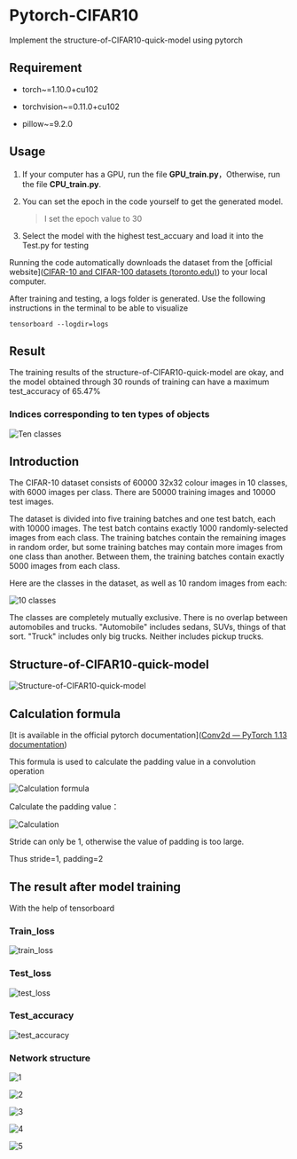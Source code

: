 # Pytorch-CIFAR10

Implement the structure-of-CIFAR10-quick-model using pytorch

## Requirement

- torch~=1.10.0+cu102

- torchvision~=0.11.0+cu102

- pillow~=9.2.0

## Usage

1. If your computer has a GPU, run the file **GPU_train.py**，Otherwise, run the file **CPU_train.py**.

2. You can set the epoch in the code yourself to get the generated model.
   
   > I set the epoch value to 30

3. Select the model with the highest test_accuary and load it into the Test.py for testing

Running the code automatically downloads the dataset from the [official website]([CIFAR-10 and CIFAR-100 datasets (toronto.edu)](https://www.cs.toronto.edu/~kriz/cifar.html)) to your local computer.

After training and testing, a logs folder is generated. Use the following instructions in the terminal to be able to visualize

```
tensorboard --logdir=logs
```

## Result

The training results of the structure-of-CIFAR10-quick-model are okay, and the model obtained through 30 rounds of training can have a maximum test_accuracy of 65.47%

### Indices corresponding to ten types of objects

![Ten classes](/cifar10/classes.png)

## Introduction

The CIFAR-10 dataset consists of 60000 32x32 colour images in 10 classes, with 6000 images per class. There are 50000 training images and 10000 test images.  

The dataset is divided into five training batches and one test batch, each with 10000 images. The test batch contains exactly 1000 randomly-selected images from each class. The training batches contain the remaining images in random order, but some training batches may contain more images from one class than another. Between them, the training batches contain exactly 5000 images from each class.

Here are the classes in the dataset, as well as 10 random images from each:

![10 classes](/cifar10/10%20classes.png)

The classes are completely mutually exclusive. There is no overlap between automobiles and trucks. "Automobile" includes sedans, SUVs, things of that sort. "Truck" includes only big trucks. Neither includes pickup trucks.

## Structure-of-CIFAR10-quick-model

![Structure-of-CIFAR10-quick-model](/cifar10/Structure-of-CIFAR10-quick-model.png)

## Calculation formula

[It is available in the official pytorch documentation]([Conv2d — PyTorch 1.13 documentation](https://pytorch.org/docs/stable/generated/torch.nn.Conv2d.html#torch.nn.Conv2d))

This formula is used to calculate the padding value in a convolution operation

![Calculation formula](/cifar10/Calculation%20formula.png)

Calculate the padding value：

![Calculation](/cifar10/Calculation%20.png)

Stride can only be 1, otherwise the value of padding is too large. 

Thus stride=1, padding=2

## The result after model training

With the help of tensorboard

### Train_loss

![train_loss](/cifar10/train_loss.png)

### Test_loss

![test_loss](/cifar10/test_loss.png)

### Test_accuracy

![test_accuracy](/cifar10/test_accuracy.png)

### Network structure

![1](/cifar10/1.png)

![2](/cifar10/2.png)

![3](/cifar10/3.png)

![4](/cifar10/4.png)

![5](/cifar10/5.png)
